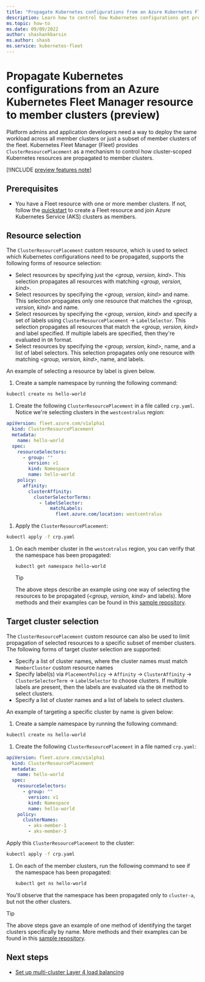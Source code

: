 ```yaml
---
title: "Propagate Kubernetes configurations from an Azure Kubernetes Fleet Manager resource to member clusters (preview)"
description: Learn how to control how Kubernetes configurations get propagated to all or a subset of member clusters of an Azure Kubernetes Fleet Manager resource.
ms.topic: how-to
ms.date: 09/09/2022
author: shashankbarsin
ms.author: shasb
ms.service: kubernetes-fleet
---
```


# Propagate Kubernetes configurations from an Azure Kubernetes Fleet Manager resource to member clusters (preview)

Platform admins and application developers need a way to deploy the same workload across all member clusters or just a subset of member clusters of the fleet. Kubernetes Fleet Manager (Fleet) provides `ClusterResourcePlacement` as a mechanism to control how cluster-scoped Kubernetes resources are propagated to member clusters.

[!INCLUDE [preview features note](./includes/preview/preview-callout.md)]

## Prerequisites

* You have a Fleet resource with one or more member clusters. If not, follow the [quickstart](quickstart-create-fleet-and-members.md) to create a Fleet resource and join Azure Kubernetes Service (AKS) clusters as members.

## Resource selection

The `ClusterResourcePlacement` custom resource, which is used to select which Kubernetes configurations need to be propagated, supports the following forms of resource selection:

* Select resources by specifying just the *<group, version, kind>*. This selection propagates all resources with matching *<group, version, kind>*.
* Select resources by specifying the *<group, version, kind>* and name. This selection propagates only one resource that matches the *<group, version, kind>* and name.
* Select resources by specifying the *<group, version, kind>* and specify a set of labels using `ClusterResourcePlacement` -> `LabelSelector`. This selection propagates all resources that match the *<group, version, kind>* and label specified. If multiple labels are specified, then they're evaluated in `OR` format.
* Select resources by specifying the *<group, version, kind>*, name, and a list of label selectors. This selection propagates only one resource with matching *<group, version, kind>*, name, and labels.

An example of selecting a resource by label is given below.

1. Create a sample namespace by running the following command:

  ```bash
  kubectl create ns hello-world
  ```

1. Create the following `ClusterResourcePlacement` in a file called `crp.yaml`. Notice we're selecting clusters in the `westcentralus` region:

  ```yaml
  apiVersion: fleet.azure.com/v1alpha1
    kind: ClusterResourcePlacement
    metadata:
      name: hello-world
    spec:
      resourceSelectors:
        - group: ""
          version: v1
          kind: Namespace
          name: hello-world
      policy:
        affinity:
          clusterAffinity:
            clusterSelectorTerms:
              - labelSelector:
                  matchLabels:
                    fleet.azure.com/location: westcentralus
  ```

1. Apply the `ClusterResourcePlacement`:

  ```bash
  kubectl apply -f crp.yaml
  ```

1. On each member cluster in the `westcetralus` region, you can verify that the namespace has been propagated:

    ```
    kubectl get namespace hello-world
    ```

    > [!TIP]
    > The above steps describe an example using one way of selecting the resources to be propagated (*<group, version, kind>* and labels). More methods and their examples can be found in this [sample repository](https://github.com/Azure/AKS/tree/2022-09-11/examples/fleet/helloworld).

## Target cluster selection

The `ClusterResourcePlacement` custom resource can also be used to limit propagation of selected resources to a specific subset of member clusters. The following forms of target cluster selection are supported:

* Specify a list of cluster names, where the cluster names must match `MemberCluster` custom resource names
* Specify label(s) via `PlacementPolicy` -> `Affinity` -> `ClusterAffinity` -> `ClusterSelectorTerm` -> `LabelSelector` to choose clusters. If multiple labels are present, then the labels are evaluated via the `OR` method to select clusters.
* Specify a list of cluster names and a list of labels to select clusters.

An example of targeting a specific cluster by name is given below:

1. Create a sample namespace by running the following command:

  ```bash
  kubectl create ns hello-world
  ```

1. Create the following `ClusterResourcePlacement` in a file named `crp.yaml`:


  ```yaml
  apiVersion: fleet.azure.com/v1alpha1
    kind: ClusterResourcePlacement
    metadata:
      name: hello-world
    spec:
      resourceSelectors:
        - group: ""
          version: v1
          kind: Namespace
          name: hello-world
      policy:
        clusterNames:
          - aks-member-1
          - aks-member-3
  ```

  Apply this `ClusterResourcePlacement` to the cluster:

  ```bash
  kubectl apply -f crp.yaml
  ```

1. On each of the member clusters, run the following command to see if the namespace has been propagated:

    ```bash
    kubectl get ns hello-world
    ```

  You'll observe that the namespace has been propagated only to `cluster-a`, but not the other clusters.


> [!TIP]
> The above steps gave an example of one method of identifying the target clusters specifically by name. More methods and their examples can be found in this [sample repository](https://github.com/Azure/AKS/tree/2022-09-11/examples/fleet/helloworld).

## Next steps

* [Set up multi-cluster Layer 4 load balancing](./l4-load-balancing.md)